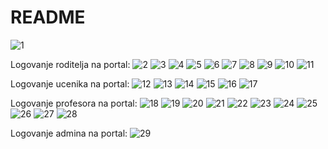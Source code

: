 # README #

![1](https://user-images.githubusercontent.com/76208264/155980701-166b1143-487e-4c07-afa9-ddb3eceb3556.png)

Logovanje roditelja na portal:
![2](https://user-images.githubusercontent.com/76208264/155980706-a8bd25eb-ec8d-4f60-8921-722e639403ee.png)
![3](https://user-images.githubusercontent.com/76208264/155980750-62ee7173-8490-4d45-b239-c3cd963250b6.png)
![4](https://user-images.githubusercontent.com/76208264/155980754-aa17a12e-8661-40b0-a361-4713616fdde0.png)
![5](https://user-images.githubusercontent.com/76208264/155980757-2d721f19-c058-4c70-9ce4-4daebdc79776.png)
![6](https://user-images.githubusercontent.com/76208264/155980723-38b9afb1-0788-4f73-a702-d564656d89d7.png)
![7](https://user-images.githubusercontent.com/76208264/155980727-1db33201-0b55-4999-92ad-9c330b5398f5.png)
![8](https://user-images.githubusercontent.com/76208264/155980734-25ddb593-0374-4e34-bfe4-51eab2811463.png)
![9](https://user-images.githubusercontent.com/76208264/155980737-3ff52cd7-ff32-4cd0-b95a-950f25ce4982.png)
![10](https://user-images.githubusercontent.com/76208264/155980738-74eb5def-bf65-48e8-9d77-356d429be438.png)
![11](https://user-images.githubusercontent.com/76208264/155980740-a171ed7a-4768-4d60-af19-2e3b57a4ee04.png)

Logovanje ucenika na portal:
![12](https://user-images.githubusercontent.com/76208264/155980742-2abb3086-7911-4383-ba7e-3eadc45f1ab2.png)
![13](https://user-images.githubusercontent.com/76208264/155980745-d81a5fb0-cf57-4dad-843b-71dfde95dd9c.png)
![14](https://user-images.githubusercontent.com/76208264/155980804-1c5c94b7-8cab-41bd-98da-3db7235b1460.png)
![15](https://user-images.githubusercontent.com/76208264/155980806-9211e498-a2f4-46bb-96f5-9c8ad70d288f.png)
![16](https://user-images.githubusercontent.com/76208264/155980810-74eea8bc-9a3b-4719-8dd0-a16a2d96f0bc.png)
![17](https://user-images.githubusercontent.com/76208264/155980811-20219b0a-a81d-48ef-86b7-c3e3cb7d74ea.png)

Logovanje profesora na portal:
![18](https://user-images.githubusercontent.com/76208264/155980814-6e1fe6d6-bf9f-4fa1-a2ef-23d198435447.png)
![19](https://user-images.githubusercontent.com/76208264/155980816-f4eb934d-e762-4500-96db-b0a09e405090.png)
![20](https://user-images.githubusercontent.com/76208264/155980818-d8e01a52-9254-4b9f-8d7d-0682b48f5005.png)
![21](https://user-images.githubusercontent.com/76208264/155980821-5c1865f2-484c-4bed-a636-a9ce9da4e639.png)
![22](https://user-images.githubusercontent.com/76208264/155980822-56570860-ccdc-4838-bea9-a0f1f6d920cb.png)
![23](https://user-images.githubusercontent.com/76208264/155980823-154dcebd-1d79-437f-afe6-8bc41170be0f.png)
![24](https://user-images.githubusercontent.com/76208264/155980825-352cb48d-c601-40e4-81c6-5a69d4b37c8a.png)
![25](https://user-images.githubusercontent.com/76208264/155980827-24f6eee3-ccda-4512-b7f9-24b977fab288.png)
![26](https://user-images.githubusercontent.com/76208264/155980830-7f07e992-af52-427b-8e29-78cc2fecbc5a.png)
![27](https://user-images.githubusercontent.com/76208264/155980831-204650eb-8c54-48f4-b43d-ec12b013c143.png)
![28](https://user-images.githubusercontent.com/76208264/155980832-4661eda9-3739-454b-bc97-4391ba025a90.png)

Logovanje admina na portal:
![29](https://user-images.githubusercontent.com/76208264/155980835-ceebe119-8c4b-496a-8be7-b0dfcf44c999.png)
